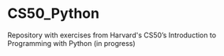 # CS50_Python
Repository with exercises from Harvard's CS50’s Introduction to Programming with Python (in progress)
